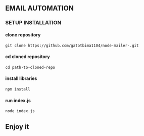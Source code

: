 ## EMAIL AUTOMATION

### SETUP INSTALLATION

#### clone repository
`git clone https://github.com/gatotbima1104/node-mailer-.git`

#### cd cloned repository
`cd path-to-cloned-repo`

#### install libraries
`npm install`

#### run index.js
`node index.js`

## Enjoy it